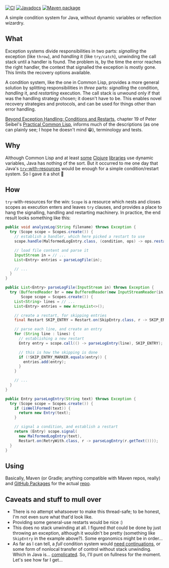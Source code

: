 [![CI](https://github.com/hanjos/conditio-java/actions/workflows/ci.yml/badge.svg?branch=main)](https://github.com/hanjos/conditio-java/actions/workflows/ci.yml) [![Javadocs](https://img.shields.io/static/v1?label=Javadocs&message=0.4.0&color=informational&logo=read-the-docs)][vLatest] [![Maven package](https://img.shields.io/static/v1?label=Maven&message=0.4.0&color=orange&logo=apache-maven)](https://github.com/hanjos/conditio-java/packages/1543701)

A simple condition system for Java, without dynamic variables or reflection wizardry.

## What

Exception systems divide responsibilities in two parts: _signalling_ the exception (like `throw`), and _handling_ it (like `try/catch`), unwinding the call stack until a handler is found. The problem is, by the time the error reaches the right handler, the context that signalled the exception is mostly gone. This limits the recovery options available.

A condition system, like the one in Common Lisp, provides a more general solution by splitting responsibilities in _three_ parts: _signalling_ the condition, _handling_ it, and _restarting_ execution. The call stack is unwound only if that was the handling strategy chosen; it doesn't have to be. This enables novel recovery strategies and protocols, and can be used for things other than error handling.

[Beyond Exception Handling: Conditions and Restarts][beh-cl], chapter 19 of Peter Seibel's [Practical Common Lisp][pract-cl], informs much of the descriptions (as one can plainly see; I hope he doesn't mind :grin:), terminology and tests.

## Why

Although Common Lisp and at least [some](https://github.com/clojureman/special) [Clojure](https://github.com/pangloss/pure-conditioning) [libraries](https://github.com/bwo/conditions) use dynamic variables, Java has nothing of the sort. But it occurred to me one day that Java's [`try`-with-resources](https://docs.oracle.com/javase/tutorial/essential/exceptions/tryResourceClose.html) would be enough for a simple condition/restart system. So I gave it a shot :shrug:

## How

`try`-with-resources for the win: `Scope` is a resource which nests and closes scopes as execution enters and leaves `try` clauses, and provides a place to hang the signalling, handling and restarting machinery. In practice, the end result looks something like this:

```java
public void analyzeLog(String filename) throws Exception {
  try (Scope scope = Scopes.create()) {
    // establish a handler, which here picked a restart to use
    scope.handle(MalformedLogEntry.class, (condition, ops) -> ops.restart(new RetryWith("...")));

    // load file content and parse it
    InputStream in = // ...
    List<Entry> entries = parseLogFile(in);

    // ...
  }
}

public List<Entry> parseLogFile(InputStream in) throws Exception {
  try (BufferedReader br = new BufferedReader(new InputStreamReader(in));
       Scope scope = Scopes.create()) {
    List<String> lines = // ...
    List<Entry> entries = new ArrayList<>();

    // create a restart, for skipping entries
    final Restart SKIP_ENTRY = Restart.on(SkipEntry.class, r -> SKIP_ENTRY_MARKER);

    // parse each line, and create an entry
    for (String line : lines) {
      // establishing a new restart
      Entry entry = scope.call(() -> parseLogEntry(line), SKIP_ENTRY);

      // this is how the skipping is done
      if (!SKIP_ENTRY_MARKER.equals(entry)) {
        entries.add(entry);
      }
    }

    // ...
  }
}

public Entry parseLogEntry(String text) throws Exception {
  try (Scope scope = Scopes.create()) {
    if (isWellFormed(text)) {
      return new Entry(text);
    }

    // signal a condition, and establish a restart
    return (Entry) scope.signal(
      new MalformedLogEntry(text),
      Restart.on(RetryWith.class, r -> parseLogEntry(r.getText())));
  }
}
```

## Using

Basically, Maven (or Gradle; anything compatible with Maven repos, really) and [GitHub Packages](https://docs.github.com/en/packages/guides/configuring-apache-maven-for-use-with-github-packages) for the actual [repo](https://github.com/hanjos/conditio-java/packages/1543701).

## Caveats and stuff to mull over

* There is no attempt whatsoever to make this thread-safe; to be honest, I'm not even sure what that'd look like.
* Providing some general-use restarts would be nice :)
* This does no stack unwinding at all. I figured _that_ could be done by just throwing an exception, although it wouldn't be pretty (something like `SkipEntry` in the example above?). Some ergonomics might be in order...
* As far as I can tell, a _full_ condition system would [need continuations](https://news.ycombinator.com/item?id=20496043), or some form of nonlocal transfer of control without stack unwinding. Which in Java is... [complicated](https://stackoverflow.com/questions/1456083/continuations-in-java). So, I'll punt on fullness for the moment. Let's see how far I get...


[beh-cl]: https://gigamonkeys.com/book/beyond-exception-handling-conditions-and-restarts.html

[pract-cl]: https://gigamonkeys.com/book/

[vLatest]: https://sbrubbles.org/conditio-java/docs/0.4.0/apidocs/index.html
